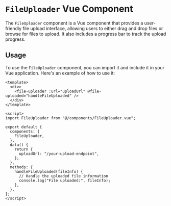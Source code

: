 # `FileUploader` Vue Component

The `FileUploader` component is a Vue component that provides a user-friendly file upload interface, allowing users to either drag and drop files or browse for files to upload. It also includes a progress bar to track the upload progress.

## Usage

To use the `FileUploader` component, you can import it and include it in your Vue application. Here's an example of how to use it:

```vue
<template>
  <div>
    <file-uploader :url="uploadUrl" @file-uploaded="handleFileUploaded" />
  </div>
</template>

<script>
import FileUploader from "@/components/FileUploader.vue";

export default {
  components: {
    FileUploader,
  },
  data() {
    return {
      uploadUrl: "/your-upload-endpoint",
    };
  },
  methods: {
    handleFileUploaded(fileInfo) {
      // Handle the uploaded file information
      console.log("File uploaded:", fileInfo);
    },
  },
};
</script>
